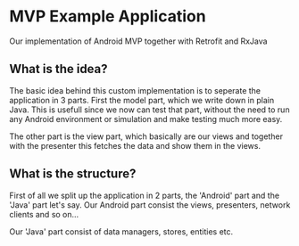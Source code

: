 # MVP Example Application
Our implementation of Android MVP together with Retrofit and RxJava

## What is the idea?
The basic idea behind this custom implementation is to seperate the application in 3 parts. First the model part, which we write down in plain Java.
This is usefull since we now can test that part, without the need to run any Android environment or simulation and make testing much more easy.

The other part is the view part, which basically are our views and together with the presenter this fetches the data and show them in the views.

## What is the structure?
First of all we split up the application in 2 parts, the 'Android' part and the 'Java' part let's say.
Our Android part consist the views, presenters, network clients and so on...

Our 'Java' part consist of data managers, stores, entities etc. 
